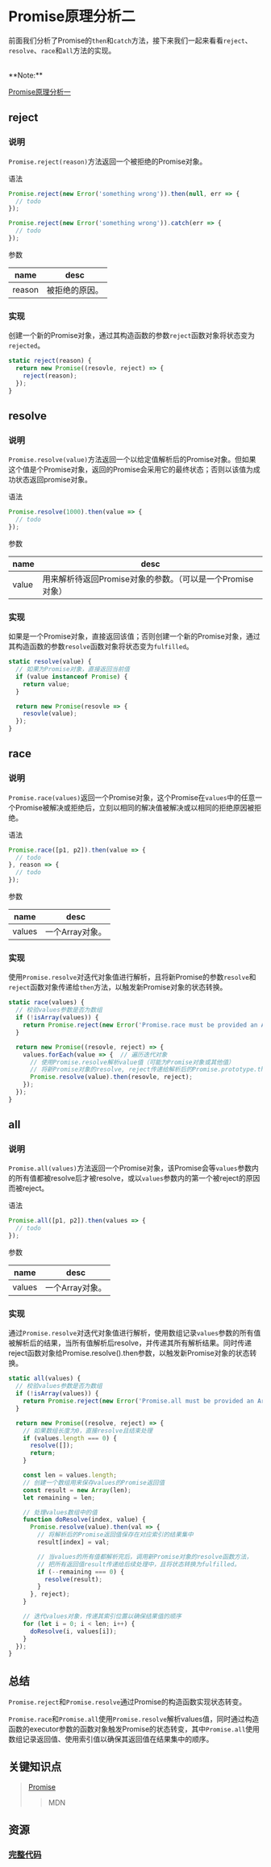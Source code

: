 # Promise原理分析二
前面我们分析了Promise的`then`和`catch`方法，接下来我们一起来看看`reject`、`resolve`、`race`和`all`方法的实现。

<br/>
**Note:**

[Promise原理分析一](http://ipluser.github.io/speechless/#docs/js/promise__then-catch.md)


## reject
### 说明
`Promise.reject(reason)`方法返回一个被拒绝的Promise对象。

语法

```js
Promise.reject(new Error('something wrong')).then(null, err => {
  // todo
});

Promise.reject(new Error('something wrong')).catch(err => {
  // todo
});
```

参数

| name | desc |
|------|------|
| reason | 被拒绝的原因。 |

### 实现
创建一个新的Promise对象，通过其构造函数的参数`reject`函数对象将状态变为`rejected`。

```js
static reject(reason) {
  return new Promise((resovle, reject) => {
    reject(reason);
  });
}
```


## resolve
### 说明
`Promise.resolve(value)`方法返回一个以给定值解析后的Promise对象。但如果这个值是个Promise对象，返回的Promise会采用它的最终状态；否则以该值为成功状态返回promise对象。

语法

```js
Promise.resolve(1000).then(value => {
  // todo
});
```

参数

| name | desc |
|------|------|
| value | 用来解析待返回Promise对象的参数。（可以是一个Promise对象） |

### 实现
如果是一个Promise对象，直接返回该值；否则创建一个新的Promise对象，通过其构造函数的参数`resolve`函数对象将状态变为`fulfilled`。

```js
static resolve(value) {
  // 如果为Promise对象，直接返回当前值
  if (value instanceof Promise) {
    return value;
  }

  return new Promise(resovle => {
    resovle(value);
  });
}
```


## race
### 说明
`Promise.race(values)`返回一个Promise对象，这个Promise在`values`中的任意一个Promise被解决或拒绝后，立刻以相同的解决值被解决或以相同的拒绝原因被拒绝。

语法

```js
Promise.race([p1, p2]).then(value => {
  // todo
}, reason => {
  // todo
});
```

参数

| name | desc |
|------|------|
| values | 一个Array对象。 |

### 实现
使用`Promise.resolve`对迭代对象值进行解析，且将新Promise的参数`resolve`和`reject`函数对象传递给`then`方法，以触发新Promise对象的状态转换。

```js
static race(values) {
  // 校验values参数是否为数组
  if (!isArray(values)) {
    return Promise.reject(new Error('Promise.race must be provided an Array'));
  }

  return new Promise((resovle, reject) => {
    values.forEach(value => {  // 遍历迭代对象
      // 使用Promise.resolve解析value值（可能为Promise对象或其他值）
      // 将新Promise对象的resolve, reject传递给解析后的Promise.prototype.then
      Promise.resolve(value).then(resovle, reject);
    });
  });
}
```


## all
### 说明
`Promise.all(values)`方法返回一个Promise对象，该Promise会等`values`参数内的所有值都被resolve后才被resolve，或以`values`参数内的第一个被reject的原因而被reject。

语法

```js
Promise.all([p1, p2]).then(values => {
  // todo
});
```

参数

| name | desc |
|------|------|
| values | 一个Array对象。|

### 实现
通过`Promise.resolve`对迭代对象值进行解析，使用数组记录`values`参数的所有值被解析后的结果，当所有值解析后resolve，并传递其所有解析结果。同时传递reject函数对象给Promise.resolve().then参数，以触发新Promise对象的状态转换。

```js
static all(values) {
  // 校验values参数是否为数组
  if (!isArray(values)) {
    return Promise.reject(new Error('Promise.all must be provided an Array'));
  }

  return new Promise((resolve, reject) => {
    // 如果数组长度为0，直接resolve且结束处理
    if (values.length === 0) {
      resolve([]);
      return;
    }

    const len = values.length;
    // 创建一个数组用来保存values的Promise返回值
    const result = new Array(len);
    let remaining = len;

    // 处理values数组中的值
    function doResolve(index, value) {
      Promise.resolve(value).then(val => {
        // 将解析后的Promise返回值保存在对应索引的结果集中
        result[index] = val;

        // 当values的所有值都解析完后，调用新Promise对象的resolve函数方法，
        // 把所有返回值result传递给后续处理中，且将状态转换为fulfilled。
        if (--remaining === 0) {
          resolve(result);
        }
      }, reject);
    }

    // 迭代values对象，传递其索引位置以确保结果值的顺序
    for (let i = 0; i < len; i++) {
      doResolve(i, values[i]);
    }
  });
}
```


## 总结
`Promise.reject`和`Promise.resolve`通过Promise的构造函数实现状态转变。

`Promise.race`和`Promise.all`使用`Promise.resolve`解析values值，同时通过构造函数的executor参数的函数对象触发Promise的状态转变，其中`Promise.all`使用数组记录返回值、使用索引值以确保其返回值在结果集中的顺序。


## 关键知识点
> [Promise](https://developer.mozilla.org/en-US/docs/Web/JavaScript/Reference/Global_Objects/Promise)
>>MDN


## 资源
### [完整代码](https://github.com/ipluser/anole/blob/master/lib/promise.js)
